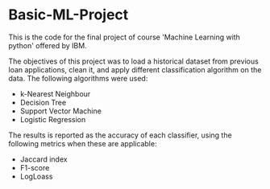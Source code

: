 # Basic-ML-Project

This is the code for the final project of course 'Machine Learning with python' offered by IBM.

The objectives of this project was to load a historical dataset from previous loan applications, clean it, and apply different classification algorithm on the data. The following algorithms were used:
- k-Nearest Neighbour
- Decision Tree
- Support Vector Machine
- Logistic Regression

The results is reported as the accuracy of each classifier, using the following metrics when these are applicable:

- Jaccard index
- F1-score
- LogLoass

